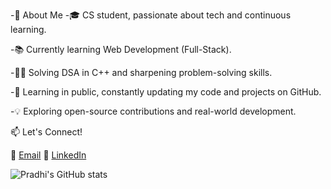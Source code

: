 -🚀 About Me
-🎓 CS student, passionate about tech and continuous learning.

-📚 Currently learning Web Development (Full-Stack).

-👨‍💻 Solving DSA in C++ and sharpening problem-solving skills.

-🚀 Learning in public, constantly updating my code and projects on GitHub.

-💡 Exploring open-source contributions and real-world development.

📫 Let's Connect!

📩 [Email](pradhirajak02@gmail.com)
🔗 [LinkedIn](https://www.linkedin.com/in/pradhi-rajak-895685222/)
<!---
pradhi02/pradhi02 is a ✨ special ✨ repository because its `README.md` (this file) appears on your GitHub profile.
You can click the Preview link to take a look at your changes.
---> 
![Pradhi's GitHub stats](https://github-readme-stats.vercel.app/api?username=pradhi02&show_icons=true&theme=radical)
